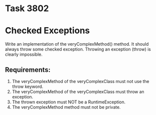 # Task 3802
# Checked Exceptions

Write an implementation of the veryComplexMethod() method.
It should always throw some checked exception.
Throwing an exception (throw) is clearly impossible.


## Requirements:
1. The veryComplexMethod of the veryComplexClass must not use the throw keyword.
2. The veryComplexMethod of the veryComplexClass must throw an exception.
3. The thrown exception must NOT be a RuntimeException.
4. The veryComplexMethod method must not be private.